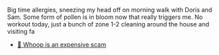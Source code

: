Big time allergies, sneezing my head off on morning walk with Doris and Sam. Some form of pollen is in bloom now that really triggers me. No workout today, just a bunch of zone 1-2 cleaning around the house and visiting fa

- [🛑 Whoop is an expensive scam](../Cycling/🛑%20Whoop%20is%20an%20expensive%20scam.md)
